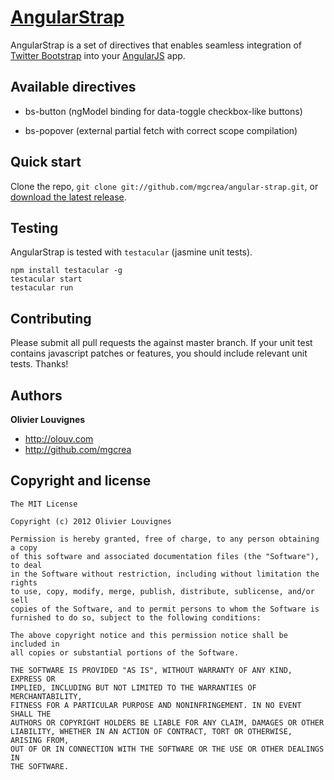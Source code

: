 [AngularStrap](https://github.com/mgcrea/angular-strap)
=================

AngularStrap is a set of directives that enables seamless integration of [Twitter Bootstrap](https://twitter.github.com/bootstrap) into your [AngularJS](https://github.com/angular/angular.js) app.

Available directives
--------------------

+ bs-button (ngModel binding for data-toggle checkbox-like buttons)

+ bs-popover (external partial fetch with correct scope compilation)

Quick start
-----------

Clone the repo, `git clone git://github.com/mgcrea/angular-strap.git`, or [download the latest release](https://github.com/mgcrea/angular-strap/zipball/master).

Testing
-------

AngularStrap is tested with `testacular` (jasmine unit tests).

	npm install testacular -g
	testacular start
	testacular run

Contributing
------------

Please submit all pull requests the against master branch. If your unit test contains javascript patches or features, you should include relevant unit tests. Thanks!

Authors
-------

**Olivier Louvignes**

+ http://olouv.com
+ http://github.com/mgcrea

Copyright and license
---------------------

	The MIT License

	Copyright (c) 2012 Olivier Louvignes

	Permission is hereby granted, free of charge, to any person obtaining a copy
	of this software and associated documentation files (the "Software"), to deal
	in the Software without restriction, including without limitation the rights
	to use, copy, modify, merge, publish, distribute, sublicense, and/or sell
	copies of the Software, and to permit persons to whom the Software is
	furnished to do so, subject to the following conditions:

	The above copyright notice and this permission notice shall be included in
	all copies or substantial portions of the Software.

	THE SOFTWARE IS PROVIDED "AS IS", WITHOUT WARRANTY OF ANY KIND, EXPRESS OR
	IMPLIED, INCLUDING BUT NOT LIMITED TO THE WARRANTIES OF MERCHANTABILITY,
	FITNESS FOR A PARTICULAR PURPOSE AND NONINFRINGEMENT. IN NO EVENT SHALL THE
	AUTHORS OR COPYRIGHT HOLDERS BE LIABLE FOR ANY CLAIM, DAMAGES OR OTHER
	LIABILITY, WHETHER IN AN ACTION OF CONTRACT, TORT OR OTHERWISE, ARISING FROM,
	OUT OF OR IN CONNECTION WITH THE SOFTWARE OR THE USE OR OTHER DEALINGS IN
	THE SOFTWARE.
